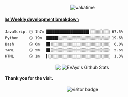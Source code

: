 <!--### Hi there 👋

 - 🔭 I’m currently interested in JavaScript and Python.
 - 🌱 I’m currently learning Chemistry.
 - 💬 Ask me about: Anything!
 - 📫 How to reach me: 
 - ⚡ Fun fact: Love Funko!
-->

<p align="center">
<!--![Code Time](https://img.shields.io/endpoint?style=social&url=https://codetime-api.datreks.com/badge/1959?logoColor=dark%26project=%26recentMS=0%26showProject=false)-->
<img src="https://wakatime.com/badge/user/b490fb12-94f2-4fb4-afc7-deb540f5e8d6.svg" alt="wakatime" />
</p>
 
<!-- waka-box start -->
#### <a href="https://gist.github.com/59f07abc8e083bfbb0b4fcd924b27fc1" target="_blank">📊 Weekly development breakdown</a>
```text
JavaScript 🕓 1h7m ███████████████████▌░░░░░░░░░ 67.5%
Python     🕓 19m  █████▋░░░░░░░░░░░░░░░░░░░░░░░ 19.6%
Bash       🕓 6m   █▋░░░░░░░░░░░░░░░░░░░░░░░░░░░  6.0%
YAML       🕓 5m   █▋░░░░░░░░░░░░░░░░░░░░░░░░░░░  5.6%
HTML       🕓 1m   ▍░░░░░░░░░░░░░░░░░░░░░░░░░░░░  1.3%
```
<!-- Powered by https://github.com/YouEclipse/waka-box-go . -->
<!-- waka-box end -->

<!--![Top Langs](https://github.com/EVAyo/EVAyo/blob/main/github-metrics.svg)-->


<p align="center">
<img align="center" src="https://github-readme-stats.vercel.app/api/top-langs/?username=EVAyo&hide_langs_below=1&theme=default&line_height=27&layout=compact" />
<img align="center" src="https://github-readme-stats.vercel.app/api?username=EVAyo&show_icons=true&count_private=true&include_all_commits=true&line_height=21" alt="EVAyo's Github Stats" />
</p>


#### Thank you for the visit.
<!--![](http://profile-counter.glitch.me/EVAyo/count.svg)-->
<p align="center">
<!--<img src="https://visitor-badge.glitch.me/badge?page_id=EVAyo.EVAyo" alt="visitor badge"/>-->
<img src="https://visitor-badge.laobi.icu/badge?page_id=EVAyo.EVAyo" alt="visitor badge"/> 
</p>
